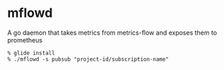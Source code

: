 # mflowd
A go daemon that takes metrics from metrics-flow and exposes them to prometheus

    % glide install
    % ./mflowd -s pubsub "project-id/subscription-name"
